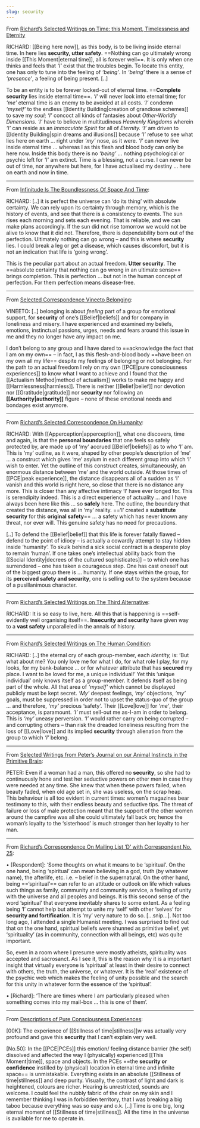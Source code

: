 ```yaml
---
slug: security
---
```


From [Richard’s Selected Writings on Time: this Moment, Timelessness and Eternity](http://www.actualfreedom.com.au/richard/selectedwriting/sw-time.htm)

RICHARD: [[Being here now]], as this body, is to be living inside eternal time. In here lies **security, utter safety**. ==Nothing can go ultimately wrong inside [[This Moment|eternal time]], all is forever well==. It is only when one thinks and feels that _‘I’_ exist that the troubles begin. To locate this entity, one has only to tune into the feeling of _‘being’_. In _‘being’_ there is a sense of _‘presence’_, a feeling of being present. [..]

To be an entity is to be forever locked-out of eternal time. ==**Complete security** lies inside eternal time==. _‘I’_ will never look into eternal time; for _‘me’_ eternal time is an enemy to be avoided at all costs. _‘I’_ condemn _‘myself’_ to the endless [[Identity Building|creation of grandiose schemes]] to save my _soul_; _‘I’_ concoct all kinds of fantasies about _Other-Worldly Dimensions. ‘I’_ have to believe in multitudinous _Heavenly Kingdoms_ wherein _‘I’_ can reside as an _Immaculate Spirit_ for all of _Eternity. ‘I’_ am driven to [[Identity Building|spin dreams and illusions]] because _‘I’_ refuse to see what lies here on earth ... right under _‘my’_ nose, as it were. _‘I’_ can never live inside eternal time … whereas I as this flesh and blood body can only be here now. Inside this body there is no _‘being’_ … nothing psychological or psychic left for _‘I’_ am extinct. Time is a blessing, not a curse. I can never be out of time, nor anywhere but here, for I have actualised my destiny … here on earth and now in time.

---

From [Infinitude Is The Boundlessness Of Space And Time](http://www.actualfreedom.com.au/richard/audiotapeddialogues/infinitudeistheboundlessness.htm):

RICHARD: [..] it is perfect the universe can ‘do its thing’ with absolute certainty. We can rely upon its certainty through memory, which is the history of events, and see that there is a consistency to events. The sun rises each morning and sets each evening. That is reliable, and we can make plans accordingly. If the sun did not rise tomorrow we would not be alive to know that it did not. Therefore, there is dependability born out of the perfection. Ultimately nothing can go wrong – and this is where **security** lies. I could break a leg or get a disease, which causes discomfort, but it is not an indication that life is ‘going wrong’.

This is the peculiar part about an actual freedom. **Utter security**. The ==absolute certainty that nothing can go wrong in an ultimate sense== brings completion. This is perfection ... but not in the human concept of perfection. For them perfection means disease-free.

---

From [Selected Correspondence Vineeto Belonging](http://actualfreedom.com.au/actualism/vineeto/selected-correspondence/corr-belonging.htm):

VINEETO: [..] belonging is about _feeling_ part of a group for emotional support, for **security** of one’s [[Belief|beliefs]] and for company in loneliness and misery. I have experienced and examined my beliefs, emotions, instinctual passions, urges, needs and fears around this issue in me and they no longer have any impact on me.

I don’t belong to any group and I have dared to ==acknowledge the fact that I am on my own== – in fact, I as this flesh-and-blood body ==have been on my own all my life== despite my feelings of belonging or not belonging. For the path to an actual freedom I rely on my own [[PCE|pure consciousness experiences]] to know what I want to achieve and I found that the [[Actualism Method|method of actualism]] works to make me happy and [[Harmlessness|harmless]]. There is neither [[Belief|belief]] nor devotion nor [[Gratitude|gratitude]] nor **security** nor following an **[[Authority|authority]]** figure – none of these emotional needs and bondages exist anymore.

---

From [Richard’s Selected Correspondence On Humanity](http://actualfreedom.com.au/richard/selectedcorrespondence/sc-humanity.htm):

RICHARD: With [[Apperception|apperception]], what one discovers, time and again, is that the **personal boundaries** that one feels so safely protected by, are made up of ‘my’ accrued [[Belief|beliefs]] as to who ‘I’ am. This is ‘my’ outline, as it were, shaped by other people’s description of ‘me’ ... a construct which gives ‘me’ asylum in each different group into which ‘I’ wish to enter. Yet the outline of this construct creates, simultaneously, an enormous distance between ‘me’ and the world outside. At those times of [[PCE|peak experience]], the distance disappears all of a sudden as ‘I’ vanish and this world is right here, so close that there is no distance any more. This is closer than any affective intimacy ‘I’ have ever longed for. This is serendipity indeed. This is a direct experience of actuality ... and I have always been here like this ... so **safely** here. The outline, the boundary that created the distance, was all in ‘my’ reality. ==‘I’ created a **substitute security** for this **original safety**== ... a safety which has never known any threat, nor ever will. This genuine safety has no need for precautions.

[..] To defend the [[Belief|belief]] that this life is forever fatally flawed – defend to the point of idiocy – is actually a cowardly attempt to stay hidden inside ‘humanity’. To skulk behind a sick social contract is a desperate ploy to remain ‘human’. If one takes one’s intellectual ability back from the [[Social Identity|decrees of the cultured sophisticates]] – to which one has surrendered – one has taken a courageous step. One has cast oneself out of the biggest group there is ... humanity. If one stays within the group, for its **perceived safety and security**, one is selling out to the system because of a pusillanimous character.

---

From [Richard’s Selected Writings on The Third Alternative](http://actualfreedom.com.au/richard/selectedwriting/sw-thirdalternative.htm):

RICHARD: It is so easy to live, here. All this that is happening is ==self-evidently well organising itself==. **Insecurity and security** have given way to a **vast safety** unparalleled in the annals of history.

---

From [Richard’s Selected Writings on The Human Condition](http://actualfreedom.com.au/richard/selectedwriting/sw-humancondition.htm):

RICHARD: [..] the eternal cry of each group-member, each _identity,_ is: ‘But what about me? You only love me for what I do, for what role I play, for my looks, for my bank-balance ... or for whatever attribute that has **secured** my place. I want to be loved for me, a unique individual!’ Yet this ‘unique individual’ only knows itself as a group-member. It defends itself as being part of the whole. All that area of _‘myself’_ which cannot be displayed publicly must be kept secret. _‘My’_ deepest feelings, _‘my’_ objections, _‘my’_ goals, must be suppressed in order not to upset the status-quo of the group ... and therefore, _‘my’_ precious ‘safety’. Their [[Love|love]] for _‘me’_, their acceptance, is paramount. _‘I’_ must sell-out me as-I-am in order to belong. This is _‘my’_ uneasy perversion. _‘I’_ would rather carry on being corrupted – and corrupting others – than risk the dreaded loneliness resulting from the loss of [[Love|love]] and its implied **security** through alienation from the group to which _‘I’_ belong.

---


From [Selected Writings from Peter’s Journal on our Animal Instincts in the Primitive Brain](http://actualfreedom.com.au/actualism/peter/selected-writings/instincts.htm):

PETER: Even if a woman had a man, this offered no **security**, so she had to continuously hone and test her seductive powers on other men in case they were needed at any time. She knew that when these powers failed, when beauty faded, when old age set in, she was useless, on the scrap heap. This behaviour is all too evident in current times: women’s magazines bear testimony to this, with their endless beauty and seductive tips. The threat of failure or loss of male protection meant that the support of the other women around the campfire was all she could ultimately fall back on; hence the woman’s loyalty to the ‘sisterhood’ is much stronger than her loyalty to her man.

---

From [Richard’s Correspondence On Mailing List ‘D’ with Correspondent No. 25](http://www.actualfreedom.com.au/richard/listdcorrespondence/listd25.htm):

• [Respondent]: ‘Some thoughts on what it means to be ‘spiritual’. On the one hand, being ‘spiritual’ can mean believing in a god, truth (by whatever name), the afterlife, etc. i.e. – belief in the supernatural. On the other hand, being ==‘spiritual’== can refer to an attitude or outlook on life which values such things as family, community and community service, a feeling of unity with the universe and all peoples and beings. It is this second sense of the word ‘spiritual’ that everyone inevitably shares to some extent. As a feeling being ‘I’ cannot help but attempt to unite my ‘self’ with other ‘selves’ for **security and fortification**. It is ‘my’ very nature to do so. [...snip...]. Not too long ago, I attended a single Humanist meeting. I was surprised to find out that on the one hand, spiritual beliefs were shunned as primitive belief, yet ‘spirituality’ (as in community, connection with all beings, etc) was quite important.

So, even in a room where I presume were mostly atheists, spirituality was accepted and sacrosanct. As I see it, this is the reason why it is a important insight that virtually everyone is ‘spiritual’ at least in their desire to connect with others, the truth, the universe, or whatever. It is the ‘real’ existence of the psychic web which makes the feeling of unity possible and the search for this unity in whatever form the essence of the ‘spiritual’.

• [Richard]: ‘There are times where I am particularly pleased when something comes into my mail-box ... this is one of them’.

---

From [Descriptions of Pure Consciousness Experiences](http://actualfreedom.com.au/actualism/others/corr-pce.htm):

[00K]: The experience of [[Stillness of time|stillness]]w was actually very profound and gave this **security** that I can’t explain very well.

[No.50]: In the [[PCE|PCEs]] this emotion/ feeling distance barrier (the self) dissolved and affected the way I (physically) experienced [[This Moment|time]], space and objects. In the PCEs ==the **security or confidence** instilled by (physical) location in eternal time and infinite space== is unmistakable. Everything exists in an absolute [[Stillness of time|stillness]] and deep purity. Visually, the contrast of light and dark is heightened, colours are richer. Hearing is unrestricted, sounds are welcome. I could feel the nubbly fabric of the chair on my skin and I remember thinking I was in forbidden territory, that I was breaking a big taboo because everything was so easy and o.k. [..] Time is one big, long eternal moment of [[Stillness of time|stillness]]. All the time in the universe is available for me to operate in.